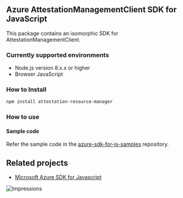 ## Azure AttestationManagementClient SDK for JavaScript

This package contains an isomorphic SDK for AttestationManagementClient.

### Currently supported environments

- Node.js version 8.x.x or higher
- Browser JavaScript

### How to Install

```bash
npm install attestation-resource-manager
```

### How to use

#### Sample code

Refer the sample code in the [azure-sdk-for-js-samples](https://github.com/Azure/azure-sdk-for-js-samples) repository.

## Related projects

- [Microsoft Azure SDK for Javascript](https://github.com/Azure/azure-sdk-for-js)


![Impressions](https://azure-sdk-impressions.azurewebsites.net/api/impressions/azure-sdk-for-js%2Fsdk%2Fcdn%2Farm-cdn%2FREADME.png)